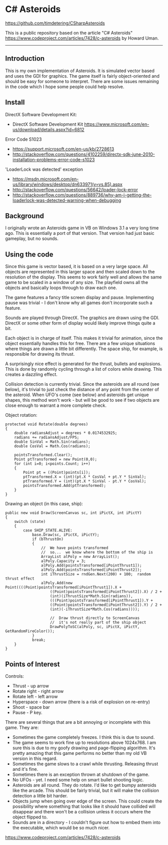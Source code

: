 C# Asteroids
===============
<https://github.com/timdetering/CSharpAsteroids>

This is a public repository based on the article "C# Asteroids" <https://www.codeproject.com/articles/7428/c-asteroids> by Howard Uman.



----------




Introduction
---------------
This is my own implementation of Asteroids. It is simulated vector based and uses the GDI for graphics. The game itself is fairly object-oriented and should be easy for someone to interpret. There are some issues remaining in the code which I hope some people could help resolve.

Install
---------------
DirectX Software Development Kit:

 * DirectX Software Development Kit <https://www.microsoft.com/en-us/download/details.aspx?id=6812>

Error Code S1023

 * <https://support.microsoft.com/en-us/kb/2728613>
 * <http://stackoverflow.com/questions/4102259/directx-sdk-june-2010-installation-problems-error-code-s1023>

'LoaderLock was detected' exception

 * <https://msdn.microsoft.com/en-us/library/windows/desktop/dn633971(v=vs.85).aspx>
 * <http://stackoverflow.com/questions/56642/loader-lock-error>
 * <http://stackoverflow.com/questions/889736/why-am-i-getting-the-loaderlock-was-detected-warning-when-debugging>

Background
---------------
I originally wrote an Asteroids game in VB on Windows 3.1 a very long time ago. This is essentially a port of that version. That version had just basic gameplay, but no sounds.

Using the code
---------------
Since this game is vector based, it is based on a very large space. All objects are represented in this larger space and then scaled down to the resolution of the display. This seems to work fairly well and allows the same game to be scaled in a window of any size. The playfield owns all the objects and basically loops through to draw each one.

The game features a fancy title screen display and pause. Implementing pause was trivial - I don't know why all games don't incorporate such a feature.

Sounds are played through DirectX. The graphics are drawn using the GDI. DirectX or some other form of display would likely improve things quite a bit.

Each object is in charge of itself. This makes it trivial for animation, since the object essentially handles this for free. There are a few unique situations where things are drawn a little bit differently. The space ship, for example, is responsible for drawing its thrust.

A surprisingly nice effect is generated for the thrust, bullets and explosions. This is done by randomly cycling through a list of colors while drawing. This creates a dazzling effect.

Collision detection is currently trivial. Since the asteroids are all round (see below), it's trivial to just check the distance of any point from the center of the asteroid. When UFO's come (see below) and asteroids get unique shapes, this method won't work - but will be good to see if two objects are close enough to warrant a more complete check.

Object rotation:

    protected void Rotate(double degrees)
    {
        double radiansAdjust = degrees * 0.0174532925;
        radians += radiansAdjust/FPS;
        double SinVal = Math.Sin(radians);
        double CosVal = Math.Cos(radians);

        pointsTransformed.Clear();
        Point ptTransformed = new Point(0,0);
        for (int i=0; i<points.Count; i++)
        {
            Point pt = ((Point)points[i]);
            ptTransformed.X = (int)(pt.X * CosVal + pt.Y * SinVal);
            ptTransformed.Y = (int)(pt.X * SinVal - pt.Y * CosVal);
            pointsTransformed.Add(ptTransformed);
        }
    }

Drawing an object (in this case, ship):

    public new void Draw(ScreenCanvas sc, int iPictX, int iPictY)
    {
        switch (state)
        {
            case SHIP_STATE.ALIVE:
                base.Draw(sc, iPictX, iPictY);
                if (bThrustOn)
                {
                    //  We have points transformed
                    //  so...  we know where the bottom of the ship is
                    ArrayList alPoly = new ArrayList();
                    alPoly.Capacity = 3;
                    alPoly.Add(pointsTransformed[iPointThrust1]);
                    alPoly.Add(pointsTransformed[iPointThrust2]);
                    int iThrustSize = rndGen.Next(200) + 100;  random thrust effect
                    alPoly.Add(new Point((((Point)pointsTransformed[iPointThrust1]).X +
                        ((Point)pointsTransformed[iPointThrust2]).X) / 2 +
                        (int)(iThrustSize*Math.Sin(radians)),
                        (((Point)pointsTransformed[iPointThrust1]).Y +
                        ((Point)pointsTransformed[iPointThrust2]).Y) / 2 +
                        (int)(-iThrustSize*Math.Cos(radians))));

                        //  Draw thrust directly to ScreenCanvas
                        //  it's not really part of the ship object
                        DrawPolyToSC(alPoly, sc, iPictX, iPictY, GetRandomFireColor());
                }
                break;
        }
    }

Points of Interest
---------------

Controls:

 * Thrust - up arrow
 * Rotate right - right arrow
 * Rotate left - left arrow
 * Hyperspace - down arrow (there is a risk of explosion on re-entry)
 * Shoot - space bar
 * Pause - P key.

There are several things that are a bit annoying or incomplete with this game. They are:

 * Sometimes the game completely freezes. I think this is due to sound.
 * The game seems to work fine up to resolutions above 1024x768. I am sure this is due to my goofy drawing and page-flipping algorithm. It's pretty amazing that this game performs no better than my old VB version in this regard.
 * Sometimes the game slows to a crawl while thrusting. Releasing thrust and it's fine.
 * Sometimes there is an exception thrown at shutdown of the game.
 * No UFOs - yet. I need some help on smart bullet shooting logic.
 * Asteroids are all round. They do rotate. I'd like to get bumpy asteroids like the arcade. This should be fairly trivial, but it will make the collision detection a little bit harder.
 * Objects jump when going over edge of the screen. This could create the possibility where something that looks like it should have collided will disappear and there won't be a collision unless it occurs where the object flipped to.
 * Sounds are in a directory - I couldn't figure out how to embed them into the executable, which would be so much nicer.

<https://www.codeproject.com/articles/7428/c-asteroids>